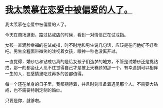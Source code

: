 # [我太羡慕在恋爱中被偏爱的人了。](https://github.com/platojobs/SFLOG/issues/201)

我太羡慕在恋爱中被偏爱的人了。

今天在商场逛街，路过钻戒店的时候，看到一对情侣正在试戒指。

女孩一直满脸幸福的在试戒指，时不时地和男生说几句话，应该是在问他好不好看吧。男生全程面带微笑的注视着女孩，眼神一秒也没离开过。

一直觉得，婚纱店和钻戒店真的是给女孩子们造梦的地方，不管是试婚纱还是挑钻戒，那一刻都会让人忍不住觉得自己才是被上天眷顾的那一个。有幸遇到可以相伴一生的人，在感情里吃过再多的苦都值得。

每一个还在单身的日子里，我都期待着，并且时刻准备着遇见那个人。不需要大钻戒，也不需要特别定制的婚纱。

只要是你，就够啦。